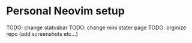 # Personal Neovim setup


TODO: change statusbar
TODO: change mini stater page
TODO: orginize repo (add screenshots etc...)
